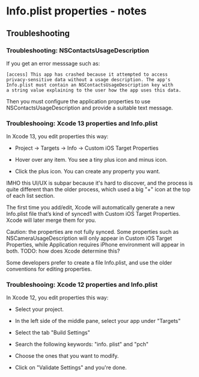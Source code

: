 # Info.plist properties - notes


## Troubleshooting ##

### Troubleshooting: NSContactsUsageDescription

If you get an error messsage such as:

    [access] This app has crashed because it attempted to access
    privacy-sensitive data without a usage description. The app's
    Info.plist must contain an NSContactsUsageDescription key with
    a string value explaining to the user how the app uses this data.

Then you must configure the application properties to use 
NSContactsUsageDescription and provide a suitable text message.


### Troubleshooing: Xcode 13 properties and Info.plist

In Xcode 13, you edit properties this way:

  * Project -> Targets -> Info -> Custom iOS Target Properties

  * Hover over any item. You see a tiny plus icon and minus icon.

  * Click the plus icon. You can create any property you want.

IMHO this UI/UX is subpar because it's hard to discover,
and the process is quite different than the older process,
which used a big "+" icon at the top of each list section.

The first time you add/edit, Xcode will automatically generate
a new Info.plist file that’s kind of synced1 with Custom iOS
Target Properties. Xcode will later merge them for you.

Caution: the properties are not fully synced. Some properties
such as NSCameraUsageDescription will only appear in Custom iOS
Target Properties, while Application requires iPhone environment
will appear in both. TODO: how does Xcode determine this?

Some developers prefer to create a file Info.plist,
and use the older conventions for editing properties.


### Troubleshooing: Xcode 12 properties and Info.plist

In Xcode 12, you edit properties this way:

   * Select your project.

   * In the left side of the middle pane, select your app under "Targets"

   * Select the tab "Build Settings"

   * Search the following keywords: "info. plist" and "pch"

   * Choose the ones that you want to modify.

   * Click on "Validate Settings" and you're done.


